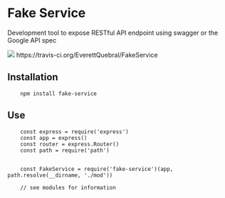 # Fake Service

Development tool to expose RESTful API endpoint using swagger or the Google API spec

<img src="https://travis-ci.org/EverettQuebral/FakeService.png" />
https://travis-ci.org/EverettQuebral/FakeService

## Installation

        npm install fake-service


## Use

        const express = require('express')
        const app = express()
        const router = express.Router()
        const path = require('path')


        const FakeService = require('fake-service')(app, path.resolve(__dirname, './mod'))

        // see modules for information 